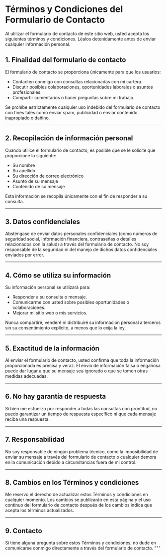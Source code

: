 # Términos y Condiciones del Formulario de Contacto

Al utilizar el formulario de contacto de este sitio web, usted acepta los siguientes términos y condiciones. Léalos detenidamente antes de enviar cualquier información personal.

## 1. Finalidad del formulario de contacto
El formulario de contacto se proporciona únicamente para que los usuarios:
- Contacten conmigo con consultas relacionadas con mi cartera.
- Discutir posibles colaboraciones, oportunidades laborales o asuntos profesionales.
- Compartir comentarios o hacer preguntas sobre mi trabajo.

Se prohíbe estrictamente cualquier uso indebido del formulario de contacto con fines tales como enviar spam, publicidad o enviar contenido inapropiado o dañino.

---

## 2. Recopilación de información personal
Cuando utilice el formulario de contacto, es posible que se le solicite que proporcione lo siguiente:
- Su nombre
- Su apellido
- Su dirección de correo electrónico
- Asunto de su mensaje
- Contenido de su mensaje

Esta información se recopila únicamente con el fin de responder a su consulta.

---

## 3. Datos confidenciales
Absténgase de enviar datos personales confidenciales (como números de seguridad social, información financiera, contraseñas o detalles relacionados con la salud) a través del formulario de contacto. No soy responsable de la seguridad ni del manejo de dichos datos confidenciales enviados por error.

---

## 4. Cómo se utiliza su información
Su información personal se utilizará para:
- Responder a su consulta o mensaje.
- Comunicarme con usted sobre posibles oportunidades o colaboraciones.
- Mejorar mi sitio web o mis servicios.

Nunca compartiré, venderé ni distribuiré su información personal a terceros sin su consentimiento explícito, a menos que lo exija la ley.

---

## 5. Exactitud de la información
Al enviar el formulario de contacto, usted confirma que toda la información proporcionada es precisa y veraz. El envío de información falsa o engañosa puede dar lugar a que su mensaje sea ignorado o que se tomen otras medidas adecuadas.

---

## 6. No hay garantía de respuesta
Si bien me esfuerzo por responder a todas las consultas con prontitud, no puedo garantizar un tiempo de respuesta específico ni que cada mensaje reciba una respuesta.

---

## 7. Responsabilidad
No soy responsable de ningún problema técnico, como la imposibilidad de enviar su mensaje a través del formulario de contacto o cualquier demora en la comunicación debido a circunstancias fuera de mi control.

---

## 8. Cambios en los Términos y condiciones
Me reservo el derecho de actualizar estos Términos y condiciones en cualquier momento. Los cambios se publicarán en esta página y el uso continuo del formulario de contacto después de los cambios indica que acepta los términos actualizados.

---

## 9. Contacto
Si tiene alguna pregunta sobre estos Términos y condiciones, no dude en comunicarse conmigo directamente a través del formulario de contacto.
"""